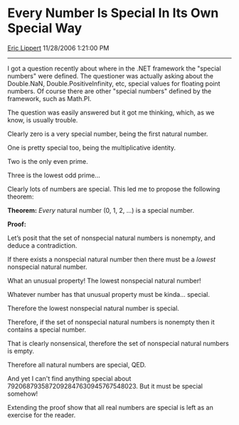 # Every Number Is Special In Its Own Special Way

[Eric Lippert](https://social.msdn.microsoft.com/profile/Eric%20Lippert) 11/28/2006 1:21:00 PM

-----

I got a question recently about where in the .NET framework the "special numbers" were defined. The questioner was actually asking about the Double.NaN, Double.PositiveInfinity, etc, special values for floating point numbers. Of course there are other "special numbers" defined by the framework, such as Math.PI.

The question was easily answered but it got me thinking, which, as we know, is usually trouble.

Clearly zero is a very special number, being the first natural number.

One is pretty special too, being the multiplicative identity.

Two is the only even prime.

Three is the lowest odd prime...

Clearly lots of numbers are special. This led me to propose the following theorem:

**Theorem:** *Every* natural number (0, 1, 2, ...) is a special number.

**Proof:**

Let’s posit that the set of nonspecial natural numbers is nonempty, and deduce a contradiction.

If there exists a nonspecial natural number then there must be a *lowest* nonspecial natural number.

What an unusual property\! The lowest nonspecial natural number\!

Whatever number has that unusual property must be kinda... special.

Therefore the lowest nonspecial natural number is special.

Therefore, if the set of nonspecial natural numbers is nonempty then it contains a special number.

That is clearly nonsensical, therefore the set of nonspecial natural numbers is empty.

Therefore all natural numbers are special, QED.

And yet I can't find anything special about 7920687935872092847630945767548023. But it must be special somehow\!

Extending the proof show that all real numbers are special is left as an exercise for the reader.

